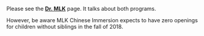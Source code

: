 Please see the [**Dr. MLK**](/#mlk) page. It talks about both programs.

However, be aware MLK Chinese Immersion expects to have zero openings for children without siblings in the fall of 2018. 
